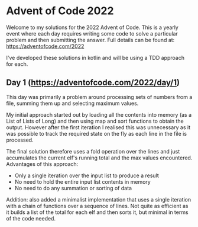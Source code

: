 # Advent of Code 2022

Welcome to my solutions for the 2022 Advent of Code. This is a yearly event where each day
requires writing some code to solve a particular problem and then submitting the answer.
Full details can be found at: https://adventofcode.com/2022

I've developed these solutions in kotlin and will be using a TDD approach for each.

## Day 1 (https://adventofcode.com/2022/day/1)

This day was primarily a problem around processing sets of numbers from a file, summing them up
and selecting maximum values.

My initial approach started out by loading all the contents into memory (as a List of Lists of Long)
and then using map and sort functions to obtain the output. However after the first iteration I
realised this was unnecessary as it was possible to track the required state on the fly as each
line in the file is processed.

The final solution therefore uses a fold operation over the lines and just accumulates the current
elf's running total and the max values encountered. Advantages of this approach:

* Only a single iteration over the input list to produce a result
* No need to hold the entire input list contents in memory
* No need to do any summation or sorting of data

Addition: also added a minimalist implementation that uses a single iteration with a chain of functions
over a sequence of lines. Not quite as efficient as it builds a list of the total for each elf and then
sorts it, but minimal in terms of the code needed.
